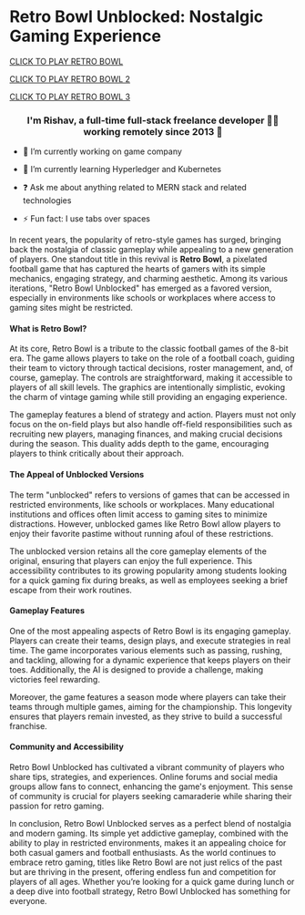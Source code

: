 # Retro Bowl Unblocked: Nostalgic Gaming Experience


<a href="https://retrobowl-2.github.io">CLICK TO PLAY RETRO BOWL</a>

<a href="https://retrobowl.blog">CLICK TO PLAY RETRO BOWL 2</a>

<a href="https://lesson1.guru"> CLICK TO PLAY RETRO BOWL 3</a>

### <div align="center">I'm Rishav, a full-time full-stack freelance developer 👨‍💻 working remotely since 2013 🚀</div>  
  

- 🔭 I’m currently working on game company
  

- 🌱 I’m currently learning Hyperledger and Kubernetes  
  

- ❓ Ask me about anything related to MERN stack and related technologies  
  

- ⚡ Fun fact: I use tabs over spaces  

In recent years, the popularity of retro-style games has surged, bringing back the nostalgia of classic gameplay while appealing to a new generation of players. One standout title in this revival is **Retro Bowl**, a pixelated football game that has captured the hearts of gamers with its simple mechanics, engaging strategy, and charming aesthetic. Among its various iterations, "Retro Bowl Unblocked" has emerged as a favored version, especially in environments like schools or workplaces where access to gaming sites might be restricted.

#### What is Retro Bowl?

At its core, Retro Bowl is a tribute to the classic football games of the 8-bit era. The game allows players to take on the role of a football coach, guiding their team to victory through tactical decisions, roster management, and, of course, gameplay. The controls are straightforward, making it accessible to players of all skill levels. The graphics are intentionally simplistic, evoking the charm of vintage gaming while still providing an engaging experience.

The gameplay features a blend of strategy and action. Players must not only focus on the on-field plays but also handle off-field responsibilities such as recruiting new players, managing finances, and making crucial decisions during the season. This duality adds depth to the game, encouraging players to think critically about their approach.

#### The Appeal of Unblocked Versions

The term "unblocked" refers to versions of games that can be accessed in restricted environments, like schools or workplaces. Many educational institutions and offices often limit access to gaming sites to minimize distractions. However, unblocked games like Retro Bowl allow players to enjoy their favorite pastime without running afoul of these restrictions.

The unblocked version retains all the core gameplay elements of the original, ensuring that players can enjoy the full experience. This accessibility contributes to its growing popularity among students looking for a quick gaming fix during breaks, as well as employees seeking a brief escape from their work routines.

#### Gameplay Features

One of the most appealing aspects of Retro Bowl is its engaging gameplay. Players can create their teams, design plays, and execute strategies in real time. The game incorporates various elements such as passing, rushing, and tackling, allowing for a dynamic experience that keeps players on their toes. Additionally, the AI is designed to provide a challenge, making victories feel rewarding.

Moreover, the game features a season mode where players can take their teams through multiple games, aiming for the championship. This longevity ensures that players remain invested, as they strive to build a successful franchise.

#### Community and Accessibility

Retro Bowl Unblocked has cultivated a vibrant community of players who share tips, strategies, and experiences. Online forums and social media groups allow fans to connect, enhancing the game's enjoyment. This sense of community is crucial for players seeking camaraderie while sharing their passion for retro gaming.

In conclusion, Retro Bowl Unblocked serves as a perfect blend of nostalgia and modern gaming. Its simple yet addictive gameplay, combined with the ability to play in restricted environments, makes it an appealing choice for both casual gamers and football enthusiasts. As the world continues to embrace retro gaming, titles like Retro Bowl are not just relics of the past but are thriving in the present, offering endless fun and competition for players of all ages. Whether you’re looking for a quick game during lunch or a deep dive into football strategy, Retro Bowl Unblocked has something for everyone.
